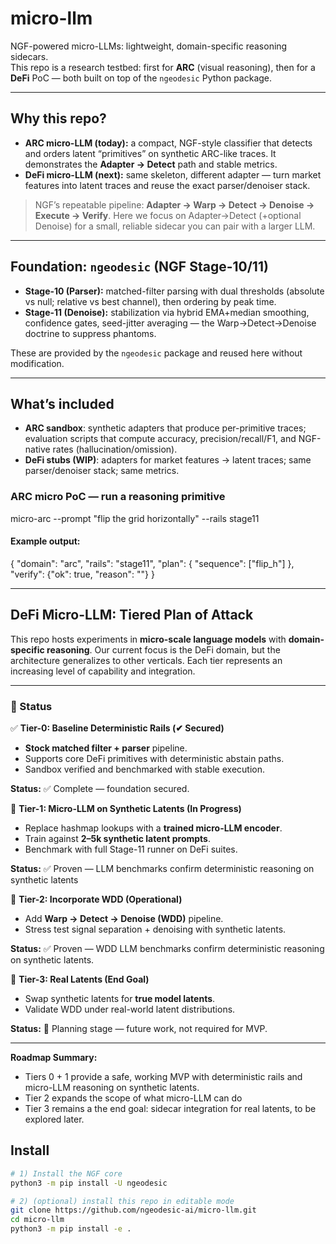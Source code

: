 # micro-llm

NGF-powered micro-LLMs: lightweight, domain-specific reasoning sidecars.  
This repo is a research testbed: first for **ARC** (visual reasoning), then for a **DeFi** PoC — both built on top of the `ngeodesic` Python package.

---

## Why this repo?

- **ARC micro-LLM (today):** a compact, NGF-style classifier that detects and orders latent “primitives” on synthetic ARC-like traces. It demonstrates the **Adapter → Detect** path and stable metrics.
- **DeFi micro-LLM (next):** same skeleton, different adapter — turn market features into latent traces and reuse the exact parser/denoiser stack.

> NGF’s repeatable pipeline: **Adapter → Warp → Detect → Denoise → Execute → Verify**. Here we focus on Adapter→Detect (+optional Denoise) for a small, reliable sidecar you can pair with a larger LLM.

---

## Foundation: `ngeodesic` (NGF Stage-10/11)

- **Stage-10 (Parser):** matched-filter parsing with dual thresholds (absolute vs null; relative vs best channel), then ordering by peak time.
- **Stage-11 (Denoise):** stabilization via hybrid EMA+median smoothing, confidence gates, seed-jitter averaging — the Warp→Detect→Denoise doctrine to suppress phantoms.

These are provided by the `ngeodesic` package and reused here without modification.

---

## What’s included

- **ARC sandbox**: synthetic adapters that produce per-primitive traces; evaluation scripts that compute accuracy, precision/recall/F1, and NGF-native rates (hallucination/omission).
- **DeFi stubs (WIP)**: adapters for market features → latent traces; same parser/denoiser stack; same metrics.

### ARC micro PoC — run a reasoning primitive
micro-arc --prompt "flip the grid horizontally" --rails stage11

#### Example output:
{
  "domain": "arc",
  "rails": "stage11",
  "plan": {
    "sequence": ["flip_h"]
  },
  "verify": {"ok": true, "reason": ""}
}

---

## DeFi Micro-LLM: Tiered Plan of Attack

This repo hosts experiments in **micro-scale language models** with **domain-specific reasoning**. Our current focus is the DeFi domain, but the architecture generalizes to other verticals. Each tier represents an increasing level of capability and integration. 

---

### 🔑 Status  

✅ **Tier-0: Baseline Deterministic Rails (✔ Secured)**  
- **Stock matched filter + parser** pipeline.  
- Supports core DeFi primitives with deterministic abstain paths.  
- Sandbox verified and benchmarked with stable execution.

**Status:** ✅ Complete — foundation secured.

🚧 **Tier-1: Micro-LLM on Synthetic Latents (In Progress)**  
- Replace hashmap lookups with a **trained micro-LLM encoder**.  
- Train against **2–5k synthetic latent prompts**.  
- Benchmark with full Stage-11 runner on DeFi suites.

**Status:** ✅ Proven — LLM benchmarks confirm deterministic reasoning on synthetic latents

🔮 **Tier-2: Incorporate WDD (Operational)**  
- Add **Warp → Detect → Denoise (WDD)** pipeline.  
- Stress test signal separation + denoising with synthetic latents.

**Status:** ✅ Proven — WDD LLM benchmarks confirm deterministic reasoning on synthetic latents.

🚀 **Tier-3: Real Latents (End Goal)**  
- Swap synthetic latents for **true model latents**.  
- Validate WDD under real-world latent distributions.

**Status:** 🚧 Planning stage — future work, not required for MVP.

---

**Roadmap Summary:**  
- Tiers 0 + 1 provide a safe, working MVP with deterministic rails and micro-LLM reasoning on synthetic latents.
- Tier 2 expands the scope of what micro-LLM can do
- Tier 3 remains a the end goal: sidecar integration for real latents, to be explored later.


## Install

```bash
# 1) Install the NGF core
python3 -m pip install -U ngeodesic

# 2) (optional) install this repo in editable mode
git clone https://github.com/ngeodesic-ai/micro-llm.git
cd micro-llm
python3 -m pip install -e .
```